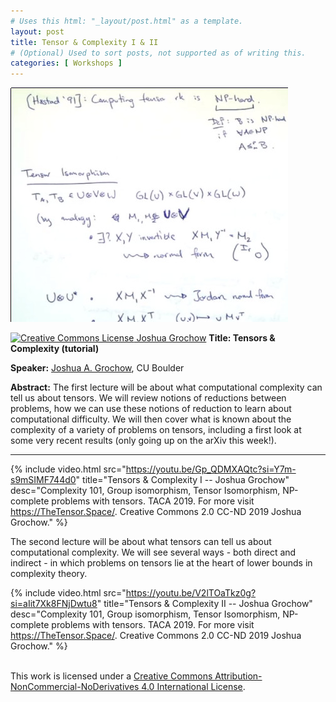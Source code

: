 ```yaml
---
# Uses this html: "_layout/post.html" as a template.
layout: post 
title: Tensor & Complexity I & II
# (Optional) Used to sort posts, not supported as of writing this.
categories: [ Workshops ]
---
```


![Tensors and Operators](/uploads/images/Grochow.jpg)


<a rel="license" href="http://creativecommons.org/licenses/by-nc-nd/4.0/" target="_blank">
<img alt="Creative Commons License" style="border-width:0" src="https://i.creativecommons.org/l/by-nc-nd/4.0/88x31.png" />
Joshua Grochow</a>


<a name="Grochow" />
<b>Title: Tensors &amp; Complexity (tutorial)</b>

**Speaker:** <a href="https://www.cs.colorado.edu/~jgrochow/" target="_blank">Joshua A. Grochow</a>, CU Boulder

**Abstract:** The first lecture will be about what computational complexity can tell us about tensors. We will review notions of reductions between problems, how we can use these notions of reduction to learn about computational difficulty. We will then cover what is known about the complexity of a variety of problems on tensors, including a first look at some very recent results (only going up on the arXiv this week!). 

---

 {% 
    include video.html
    src="https://youtu.be/Gp_QDMXAQtc?si=Y7m-s9mSIMF744d0"
    title="Tensors & Complexity I -- Joshua Grochow"
    desc="Complexity 101, Group isomorphism, Tensor Isomorphism, NP-complete problems with tensors. TACA 2019. For more visit https://TheTensor.Space/. Creative Commons 2.0 CC-ND 2019 Joshua Grochow."
  %}


The second lecture will be about what tensors can tell us about computational complexity. We will see several ways - both direct and indirect - in which problems on tensors lie at the heart of lower bounds in complexity theory.


 {% 
    include video.html
    src="https://youtu.be/V2lTOaTkz0g?si=aIit7Xk8FNjDwtu8"
    title="Tensors & Complexity II -- Joshua Grochow"
    desc="Complexity 101, Group isomorphism, Tensor Isomorphism, NP-complete problems with tensors. TACA 2019. For more visit https://TheTensor.Space/. Creative Commons 2.0 CC-ND 2019 Joshua Grochow."
  %}


<br />This work is licensed under a <a rel="license" href="http://creativecommons.org/licenses/by-nc-nd/4.0/" target="_blank">Creative Commons Attribution-NonCommercial-NoDerivatives 4.0 International License</a>.
